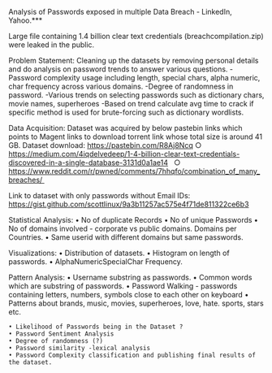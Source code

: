 Analysis of Passwords exposed in multiple Data Breach - LinkedIn, Yahoo.***

Large file containing 1.4 billion clear text credentials (breachcompilation.zip) were leaked in the public. 

Problem Statement: 
Cleaning up the datasets by removing personal details and do analysis on password trends to answer various questions.
-Password complexity usage including length, special chars, alpha numeric, char frequency across various domains.
-Degree of randomness in password.
-Various trends on selecting passwords such as dictionary chars, movie names, superheroes
-Based on trend calculate avg time to crack if specific method is used for brute-forcing such as dictionary wordlists.

Data Acquisition:
Dataset was acquired by below pastebin links which points to Magent links to download torrent link whose total size is around 41 GB.
Dataset download: 
https://pastebin.com/R8Aj8Ncq
		○ https://medium.com/4iqdelvedeep/1-4-billion-clear-text-credentials-discovered-in-a-single-database-3131d0a1ae14  
		○ https://www.reddit.com/r/pwned/comments/7hhqfo/combination_of_many_breaches/ 

Link to dataset with only passwords without Email IDs: https://gist.github.com/scottlinux/9a3b11257ac575e4f71de811322ce6b3

Statistical Analysis:
	• No of duplicate Records
	• No of unique Passwords
	• No of domains involved - corporate vs public domains. Domains per Countries.
	• Same userid with different domains but same passwords.

Visualizations:
	• Distribution of datasets.
	• Histogram on length of passwords.
	• AlphaNumericSpecialChar Frequency.

Pattern Analysis:
	• Username substring as passwords.
	• Common words which are substring of passwords.
	• Password Walking - passwords containing letters, numbers, symbols close to each other on keyboard
	• Patterns about brands, music, movies, superheroes, love, hate. sports, stars etc.
	
	• Likelihood of Passwords being in the Dataset ?
	• Password Sentiment Analysis
	• Degree of randomness (?)
	• Password similarity -lexical analysis
	• Password Complexity classification and publishing final results of the dataset.

